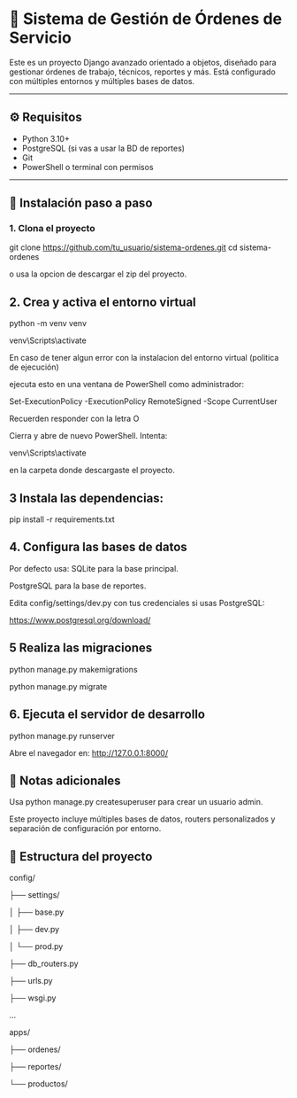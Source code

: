 # 🧩 Sistema de Gestión de Órdenes de Servicio

Este es un proyecto Django avanzado orientado a objetos, diseñado para gestionar órdenes de trabajo, técnicos, reportes y más. Está configurado con múltiples entornos y múltiples bases de datos.

---

## ⚙️ Requisitos

- Python 3.10+
- PostgreSQL (si vas a usar la BD de reportes)
- Git
- PowerShell o terminal con permisos

---

## 🚀 Instalación paso a paso

### 1. Clona el proyecto

git clone https://github.com/tu_usuario/sistema-ordenes.git
cd sistema-ordenes

o usa la opcion de descargar el zip del proyecto.

## 2. Crea y activa el entorno virtual

python -m venv venv

venv\Scripts\activate

En caso de tener algun error con la instalacion del entorno virtual (politica de ejecución)

ejecuta esto en una ventana de PowerShell como administrador:

Set-ExecutionPolicy -ExecutionPolicy RemoteSigned -Scope CurrentUser

Recuerden responder con la letra  O

Cierra y abre de nuevo PowerShell. Intenta:

venv\Scripts\activate

en la carpeta donde descargaste el proyecto.

## 3 Instala las dependencias:

pip install -r requirements.txt


## 4. Configura las bases de datos
Por defecto usa:
SQLite para la base principal.

PostgreSQL para la base de reportes. 

Edita config/settings/dev.py con tus credenciales si usas PostgreSQL:

https://www.postgresql.org/download/

## 5 Realiza las migraciones

python manage.py makemigrations

python manage.py migrate


## 6. Ejecuta el servidor de desarrollo

python manage.py runserver

Abre el navegador en: http://127.0.0.1:8000/

## 🧠 Notas adicionales
Usa python manage.py createsuperuser para crear un usuario admin.

Este proyecto incluye múltiples bases de datos, routers personalizados y separación de configuración por entorno.


## 📁 Estructura del proyecto

config/

├── settings/

│   ├── base.py

│   ├── dev.py

│   └── prod.py

├── db_routers.py

├── urls.py

├── wsgi.py

...

apps/

├── ordenes/

├── reportes/

└── productos/



